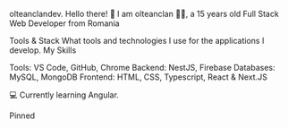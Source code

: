 olteanclandev.
Hello there! 👋 I am olteanclan 👨‍💻, a 15 years old Full Stack Web Developer from Romania



Tools & Stack
What tools and technologies I use for the applications I develop. My Skills

Tools: VS Code, GitHub, Chrome
Backend: NestJS, Firebase
Databases: MySQL, MongoDB
Frontend: HTML, CSS, Typescript, React & Next.JS

💻 Currently learning Angular.

Pinned
